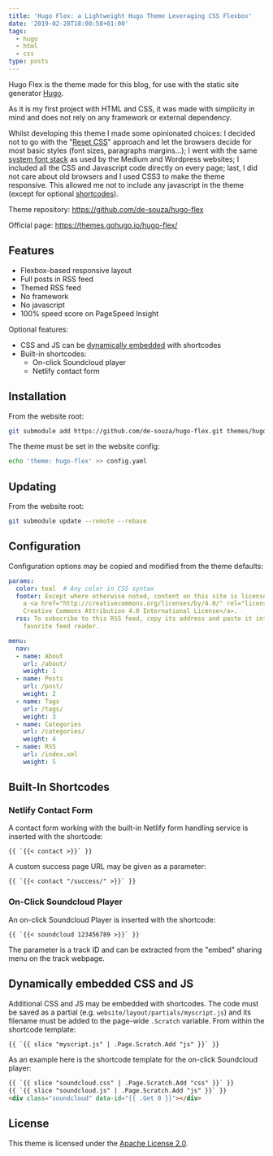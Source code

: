 ```yaml
---
title: 'Hugo Flex: a Lightweight Hugo Theme Leveraging CSS Flexbox'
date: '2019-02-28T18:00:58+01:00'
tags:
  - hugo
  - html
  - css
type: posts
---
```

Hugo Flex is the theme made for this blog, for use with the static site generator [Hugo](https://gohugo.io/).

As it is my first project with HTML and CSS, it was made with simplicity in mind and does not rely on any framework or external dependency.

Whilst developing this theme I made some opinionated choices: I decided not to go with the "[Reset CSS](https://meyerweb.com/eric/tools/css/reset/)" approach and let the browsers decide for most basic styles (font sizes, paragraphs margins...); I went with the same [system font stack](https://css-tricks.com/snippets/css/system-font-stack/) as used by the Medium and Wordpress websites; I included all the CSS and Javascript code directly on every page; last, I did not care about old browsers and I used CSS3 to make the theme responsive. This allowed me not to include any javascript in the theme (except for optional [shortcodes](https://gohugo.io/content-management/shortcodes/)).

Theme repository: https://github.com/de-souza/hugo-flex

Official page: https://themes.gohugo.io/hugo-flex/

## Features

* Flexbox-based responsive layout
* Full posts in RSS feed
* Themed RSS feed
* No framework
* No javascript
* 100% speed score on PageSpeed Insight

Optional features:

* CSS and JS can be [dynamically embedded](#dynamically-embedded-css-and-js) with shortcodes
* Built-in shortcodes:
  * On-click Soundcloud player
  * Netlify contact form

## Installation

From the website root:

```bash
git submodule add https://github.com/de-souza/hugo-flex.git themes/hugo-flex
```

The theme must be set in the website config:

```bash
echo 'theme: hugo-flex' >> config.yaml
```

## Updating

From the website root:

```bash
git submodule update --remote --rebase
```

## Configuration

Configuration options may be copied and modified from the theme defaults:

```yaml
params:
  color: teal  # Any color in CSS syntax
  footer: Except where otherwise noted, content on this site is licensed under
    a <a href="http://creativecommons.org/licenses/by/4.0/" rel="license">
    Creative Commons Attribution 4.0 International License</a>.
  rss: To subscribe to this RSS feed, copy its address and paste it into your
    favorite feed reader.

menu:
  nav:
  - name: About
    url: /about/
    weight: 1
  - name: Posts
    url: /post/
    weight: 2
  - name: Tags
    url: /tags/
    weight: 3
  - name: Categories
    url: /categories/
    weight: 4
  - name: RSS
    url: /index.xml
    weight: 5
```

## Built-In Shortcodes

### Netlify Contact Form

A contact form working with the built-in Netlify form handling service is inserted with the shortcode:

```
{{ `{{< contact >}}` }}
```

A custom success page URL may be given as a parameter:

```
{{ `{{< contact "/success/" >}}` }}
```

### On-Click Soundcloud Player

An on-click Soundcloud Player is inserted with the shortcode:

```
{{ `{{< soundcloud 123456789 >}}` }}
```

The parameter is a track ID and can be extracted from the "embed" sharing menu on the track webpage.

## Dynamically embedded CSS and JS

Additional CSS and JS may be embedded with shortcodes. The code must be saved as a partial (e.g. `website/layout/partials/myscript.js`) and its filename must be added to the page-wide `.Scratch` variable. From within the shortcode template:

```html
{{ `{{ slice "myscript.js" | .Page.Scratch.Add "js" }}` }}
```

As an example here is the shortcode template for the on-click Soundcloud player:

```html
{{ `{{ slice "soundcloud.css" | .Page.Scratch.Add "css" }}` }}
{{ `{{ slice "soundcloud.js" | .Page.Scratch.Add "js" }}` }}
<div class="soundcloud" data-id="{{ .Get 0 }}"></div>
```

## License

This theme is licensed under the [Apache License 2.0](https://github.com/de-souza/hugo-flex/blob/master/LICENSE).
